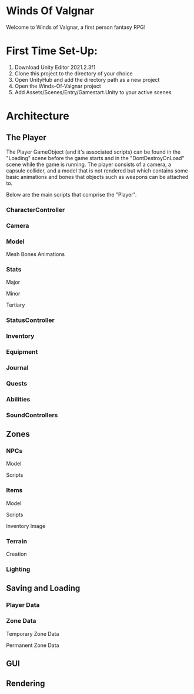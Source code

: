 # Winds Of Valgnar
Welcome to Winds of Valgnar, a first person fantasy RPG!

# First Time Set-Up:

1. Download Unity Editor 2021.2.3f1
2. Clone this project to the directory of your choice
3. Open UnityHub and add the directory path as a new project
4. Open the Winds-Of-Valgnar project
5. Add Assets/Scenes/Entry/Gamestart.Unity to your active scenes

# Architecture
		
## The Player

The Player GameObject (and it's associated scripts) can be found in the "Loading" scene before 
the game starts and in the "DontDestroyOnLoad" scene while the game is running.
The player consists of a camera, a capsule collider, and a model that is not rendered but which 
contains some basic animations and bones that objects such as weapons can be attached to.

Below are the main scripts that comprise the "Player".

### CharacterController

### Camera

### Model
Mesh
Bones
Animations

### Stats

Major

Minor

Tertiary

### StatusController

### Inventory

### Equipment

### Journal

### Quests

### Abilities

### SoundControllers


		
## Zones

### NPCs
Model

Scripts

### Items

Model

Scripts

Inventory Image

### Terrain

Creation

### Lighting


## Saving and Loading

### Player Data

### Zone Data

Temporary Zone Data

Permanent Zone Data


## GUI


## Rendering
